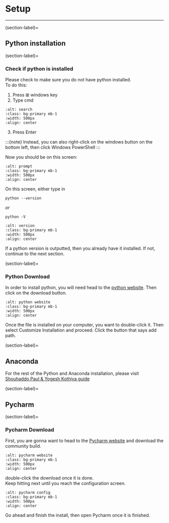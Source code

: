 # Setup

---

(section-label)=
## Python installation

(section-label)=
### Check if python is installed
Please check to make sure you do not have python installed.\
To do this:
1) Press ⊞ windows key
2) Type cmd
```{image} cmdsearch.png
:alt: search
:class: bg-primary mb-1
:width: 500px
:align: center
```
3) Press Enter

:::{note}
Instead, you can also right-click on the windows button on the bottom left, then click Windows PowerShell
:::

Now you should be on this screen:
```{image} commandprompt.png
:alt: prompt
:class: bg-primary mb-1
:width: 500px
:align: center
```
On this screen, either type in
```
python --version
```
*or*
```
python -V
```
```{image} pythonversion.PNG
:alt: version
:class: bg-primary mb-1
:width: 500px
:align: center
```
If a python version is outputted, then you already have it installed. If not, continue to the next section.

(section-label)=
### Python Download

In order to install python, you will need head to the <a href="https://www.python.org/downloads/" target="_blank">python website</a>. Then click on the download button.
```{image} pythonwebsite.png
:alt: python website
:class: bg-primary mb-1
:width: 500px
:align: center
```
Once the file is installed on your computer, you want to double-click it. Then select Customize Installation and proceed. Click the button that says add path.

(section-label)=
## Anaconda

For the rest of the Python and Anaconda installation, please visit <a href="https://medium.com/co-learning-lounge/how-to-download-install-python-on-windows-2021-44a707994013" target="_blank">Shouhaddo Paul & Yogesh Kothiya guide</a>

(section-label)=
## Pycharm

(section-label)=
### Pycharm Download

First, you are gonna want to head to the <a href="https://www.jetbrains.com/pycharm/download/#section=windows" target="_blank"> Pycharm website</a> and download the community build.
```{image} pycharmwebsite.jpg
:alt: pycharm website
:class: bg-primary mb-1
:width: 500px
:align: center
```
double-click the download once it is done. \
Keep hitting next until you reach the configuration screen.
```{image} pycharmconfig.PNG
:alt: pycharm config
:class: bg-primary mb-1
:width: 500px
:align: center
```
Go ahead and finish the install, then open Pycharm once it is finished.